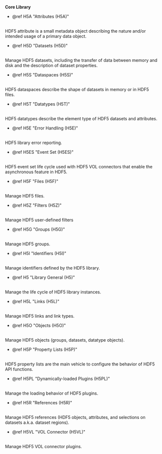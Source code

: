<b>Core Library</b>

- @ref H5A "Attributes (H5A)"
<br />
HDF5 attribute is a small metadata object describing the nature and/or intended usage of a primary data object.

- @ref H5D "Datasets (H5D)"
<br />
Manage HDF5 datasets, including the transfer of data between memory and disk and the description of dataset properties.

- @ref H5S "Dataspaces (H5S)"
<br />
HDF5 dataspaces describe the shape of datasets in memory or in HDF5 files.

- @ref H5T "Datatypes (H5T)"
<br />
HDF5 datatypes describe the element type of HDF5 datasets and attributes.

- @ref H5E "Error Handling (H5E)"
<br />
HDF5 library error reporting.

- @ref H5ES "Event Set (H5ES)"
<br />
HDF5 event set life cycle used with HDF5 VOL connectors that enable the asynchronous feature in HDF5.

- @ref H5F "Files (H5F)"
<br />
Manage HDF5 files.

- @ref H5Z "Filters (H5Z)"
<br />
Manage HDF5 user-defined filters

- @ref H5G "Groups (H5G)"
<br />
Manage HDF5 groups.

- @ref H5I "Identifiers (H5I)"
<br />
Manage identifiers defined by the HDF5 library.

- @ref H5 "Library General (H5)"
<br />
Manage the life cycle of HDF5 library instances.

- @ref H5L "Links (H5L)"
<br />
Manage HDF5 links and link types.

- @ref H5O "Objects (H5O)"
<br />
Manage HDF5 objects (groups, datasets, datatype objects).

- @ref H5P "Property Lists (H5P)"
<br />
HDF5 property lists are the main vehicle to configure the behavior of HDF5 API functions.

- @ref H5PL "Dynamically-loaded Plugins (H5PL)"
<br />
Manage the loading behavior of HDF5 plugins.

- @ref H5R "References (H5R)"
<br />
Manage HDF5 references (HDF5 objects, attributes, and selections on datasets a.k.a. dataset regions).

- @ref H5VL "VOL Connector (H5VL)"
<br />
Manage HDF5 VOL connector plugins.
